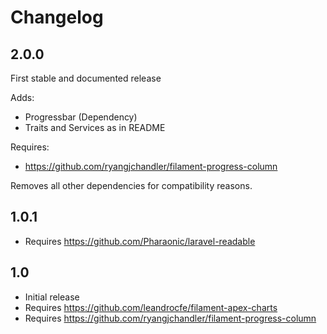 # Changelog

## 2.0.0

First stable and documented release

Adds:

-   Progressbar (Dependency)
-   Traits and Services as in README

Requires:

-   https://github.com/ryangjchandler/filament-progress-column

Removes all other dependencies for compatibility reasons.

## 1.0.1

-   Requires https://github.com/Pharaonic/laravel-readable

## 1.0

-   Initial release
-   Requires https://github.com/leandrocfe/filament-apex-charts
-   Requires https://github.com/ryangjchandler/filament-progress-column
